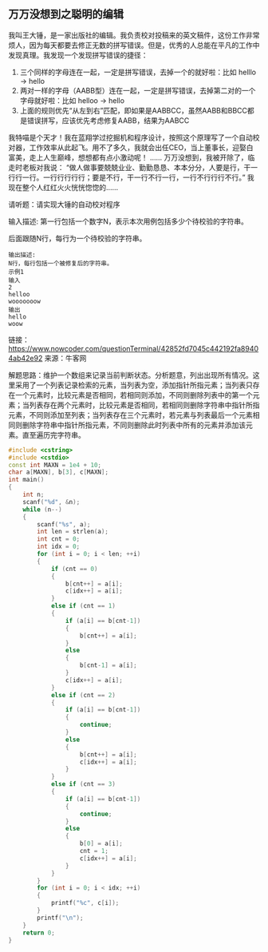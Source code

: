 ## 万万没想到之聪明的编辑

我叫王大锤，是一家出版社的编辑。我负责校对投稿来的英文稿件，这份工作非常烦人，因为每天都要去修正无数的拼写错误。但是，优秀的人总能在平凡的工作中发现真理。我发现一个发现拼写错误的捷径：

1. 三个同样的字母连在一起，一定是拼写错误，去掉一个的就好啦：比如 helllo -> hello
2. 两对一样的字母（AABB型）连在一起，一定是拼写错误，去掉第二对的一个字母就好啦：比如 helloo -> hello
3. 上面的规则优先“从左到右”匹配，即如果是AABBCC，虽然AABB和BBCC都是错误拼写，应该优先考虑修复AABB，结果为AABCC

我特喵是个天才！我在蓝翔学过挖掘机和程序设计，按照这个原理写了一个自动校对器，工作效率从此起飞。用不了多久，我就会出任CEO，当上董事长，迎娶白富美，走上人生巅峰，想想都有点小激动呢！
……
万万没想到，我被开除了，临走时老板对我说： “做人做事要兢兢业业、勤勤恳恳、本本分分，人要是行，干一行行一行。一行行行行行；要是不行，干一行不行一行，一行不行行行不行。” 我现在整个人红红火火恍恍惚惚的……

请听题：请实现大锤的自动校对程序

输入描述:
第一行包括一个数字N，表示本次用例包括多少个待校验的字符串。

后面跟随N行，每行为一个待校验的字符串。

```
输出描述:
N行，每行包括一个被修复后的字符串。
示例1
输入
2
helloo
wooooooow
输出
hello
woow
```

链接：https://www.nowcoder.com/questionTerminal/42852fd7045c442192fa89404ab42e92
来源：牛客网

解题思路：维护一个数组来记录当前判断状态。分析题意，列出出现所有情况。这里采用了一个列表记录检索的元素，当列表为空，添加指针所指元素；当列表只存在一个元素时，比较元素是否相同，若相同则添加，不同则删除列表中的第一个元素；当列表存在两个元素时，比较元素是否相同，若相同则删除字符串中指针所指元素，不同则添加至列表；当列表存在三个元素时，若元素与列表最后一个元素相同则删除字符串中指针所指元素，不同则删除此时列表中所有的元素并添加该元素。直至遍历完字符串。
```cpp
#include <cstring>
#include <cstdio>
const int MAXN = 1e4 + 10;
char a[MAXN], b[3], c[MAXN];
int main()
{
    int n;
    scanf("%d", &n);
    while (n--)
    {
        scanf("%s", a);
        int len = strlen(a);
        int cnt = 0;
        int idx = 0;
        for (int i = 0; i < len; ++i)
        {
        	if (cnt == 0)
        	{
        		b[cnt++] = a[i];
        		c[idx++] = a[i];
        	}
        	else if (cnt == 1)
        	{
        		if (a[i] == b[cnt-1])
        		{
        			b[cnt++] = a[i];
        		}
        		else
        		{
        			b[cnt-1] = a[i];
        		}
        		c[idx++] = a[i];
        	}
        	else if (cnt == 2)
        	{
        		if (a[i] == b[cnt-1])
        		{
        			continue;
        		}
        		else
        		{
        			b[cnt++] = a[i];
        			c[idx++] = a[i];
        		}
        	}
        	else if (cnt == 3)
        	{
        		if (a[i] == b[cnt-1])
        		{
        			continue;
        		}
        		else
        		{
        			b[0] = a[i];
        			cnt = 1;
        			c[idx++] = a[i];
        		}
        	}
        }
        for (int i = 0; i < idx; ++i)
        {
        	printf("%c", c[i]);
        }
    	printf("\n");
    }
    return 0;
}
```
